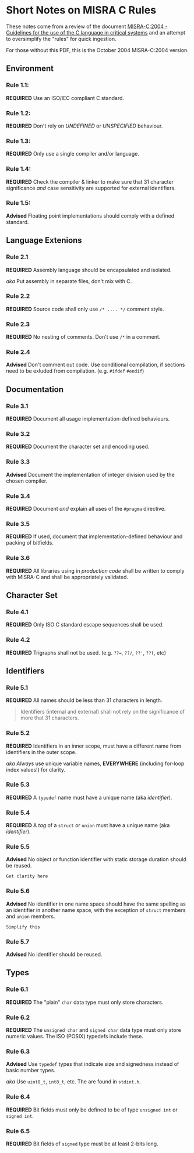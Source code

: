 # Short Notes on MISRA C Rules

These notes come from a review of the document [MISRA-C:2004 - Guidelines for 
the use of the C language in critical systems](./resources/ebook/misra-c-2004.pdf) 
and an attempt to oversimplify the "rules" for quick ingestion. 

For those without this PDF, this is the October 2004 MISRA-C:2004 version.

## Environment

### Rule 1.1:
**REQUIRED** Use an ISO/IEC compliant C standard.


### Rule 1.2:
**REQUIRED** Don't rely on *UNDEFINED* or *UNSPECIFIED* behaviour.


### Rule 1.3:
**REQUIRED** Only use a single compiler and/or language. 


### Rule 1.4:
**REQUIRED** Check the compiler & linker to make sure that 31 character 
significance *and* case sensitivity are supported for external identifiers.


### Rule 1.5:
**Advised** Floating point implementations should comply with a defined standard.


## Language Extenions

### Rule 2.1
**REQUIRED** Assembly language should be encapsulated and isolated.

*aka* Put assembly in separate files, don't mix with C. 


### Rule 2.2
**REQUIRED** Source code shall only use `/* .... */` comment style.


### Rule 2.3
**REQUIRED** No nesting of comments. Don't use `/*` in a comment.


### Rule 2.4
**Advised** Don't comment out code. Use conditional compilation, if sections 
need to be exluded from compilation. (e.g. `#ifdef` `#endif`)


## Documentation

### Rule 3.1
**REQUIRED** Document all usage implementation-defined behaviours.


### Rule 3.2
**REQUIRED** Document the character set and encoding used. 


### Rule 3.3
**Advised** Document the implementation of integer division used by the chosen 
compiler. 


### Rule 3.4
**REQUIRED** Document *and* explain all uses of the `#pragma` directive. 


### Rule 3.5
**REQUIRED** If used, document that implementation-defined behaviour and packing
of bitfields. 


### Rule 3.6
**REQUIRED** All libraries using in *production code* shall be written to comply
with MISRA-C and shall be appropriately validated. 


## Character Set

### Rule 4.1
**REQUIRED** Only ISO C standard escape sequences shall be used. 


### Rule 4.2
**REQUIRED** Trigraphs shall not be used. (e.g. `??=`, `??/`, `??'`, `??(`, etc)


## Identifiers

### Rule 5.1
**REQUIRED** All names should be less than 31 characters in length. 
> Identifiers (internal and external) shall not rely on the 
> significance of more that 31 characters.


### Rule 5.2
**REQUIRED** Identifiers in an inner scope, must have a different name from 
identifiers in the outer scope. 

*aka* *Always* use unique variable names, **EVERYWHERE** (including for-loop
index values!) for clarity. 


### Rule 5.3
**REQUIRED** A `typedef` name must have a unique name (aka *identifier*).


### Rule 5.4
**REQUIRED** A *tag* of a `struct` or `union` must have a unique name (aka
*identifier*).

### Rule 5.5
**Advised** No object or function identifier with static storage duration should
be reused.

`Get clarity here`


### Rule 5.6
**Advised** No identifier in one name space should have the same spelling as an
identifier in another name space, with the exception of `struct` members and
`union` members.

`Simplify this`


### Rule 5.7
**Advised** No identifier should be reused. 


## Types

### Rule 6.1
**REQUIRED** The "plain" `char` data type must only store characters.


### Rule 6.2
**REQUIRED** The `unsigned char` and `signed char` data type must only store
numeric values. The ISO (POSIX) typedefs  include these.

### Rule 6.3
**Advised** Use `typedef` types that indicate size and signedness instead of
basic number types.  

*aka* Use `uint8_t`,  `int8_t`, etc. The are found in `stdint.h`.


### Rule 6.4
**REQUIRED** Bit fields must only be defined to be of type `unsigned int` or 
`signed int`. 


### Rule 6.5
**REQUIRED** Bit fields of `signed` type must be at least 2-bits long.
